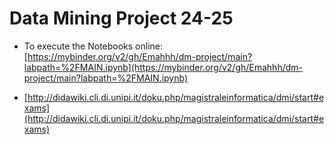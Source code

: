 # Data Mining Project 24-25

- To execute the Notebooks online: [https://mybinder.org/v2/gh/Emahhh/dm-project/main?labpath=%2FMAIN.ipynb](https://mybinder.org/v2/gh/Emahhh/dm-project/main?labpath=%2FMAIN.ipynb)

-  [http://didawiki.cli.di.unipi.it/doku.php/magistraleinformatica/dmi/start#exams](http://didawiki.cli.di.unipi.it/doku.php/magistraleinformatica/dmi/start#exams)
